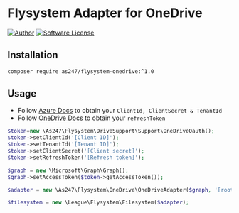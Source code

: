 # Flysystem Adapter for OneDrive

[![Author](https://img.shields.io/badge/author-as247-orange)](http://as247.vui360.com/)
[![Software License](https://img.shields.io/badge/license-MIT-brightgreen.svg?style=flat-square)](LICENSE)

## Installation

```bash
composer require as247/flysystem-onedrive:^1.0
```

## Usage
- Follow [Azure Docs](https://docs.microsoft.com/en-us/azure/active-directory/develop/quickstart-register-app) to obtain your `ClientId, ClientSecret & TenantId`
- Follow [OneDrive Docs](https://docs.microsoft.com/en-us/onedrive/developer/rest-api/getting-started/msa-oauth?view=odsp-graph-online) to obtain your `refreshToken`
```php
$token=new \As247\Flysystem\DriveSupport\Support\OneDriveOauth();
$token->setClientId('[Client ID]');
$token->setTenantId('[Tenant ID]');
$token->setClientSecret('[Client secret]');
$token->setRefreshToken('[Refresh token]');

$graph = new \Microsoft\Graph\Graph();
$graph->setAccessToken($token->getAccessToken());

$adapter = new \As247\Flysystem\OneDrive\OneDriveAdapter($graph, '[root path]');

$filesystem = new \League\Flysystem\Filesystem($adapter);

```
